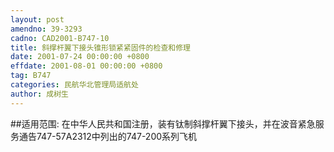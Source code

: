 ```yaml
---
layout: post
amendno: 39-3293
cadno: CAD2001-B747-10
title: 斜撑杆翼下接头锥形锁紧紧固件的检查和修理
date: 2001-07-24 00:00:00 +0800
effdate: 2001-08-01 00:00:00 +0800
tag: B747
categories: 民航华北管理局适航处
author: 成树生
---
```


##适用范围:
在中华人民共和国注册，装有钛制斜撑杆翼下接头，并在波音紧急服务通告747-57A2312中列出的747-200系列飞机

